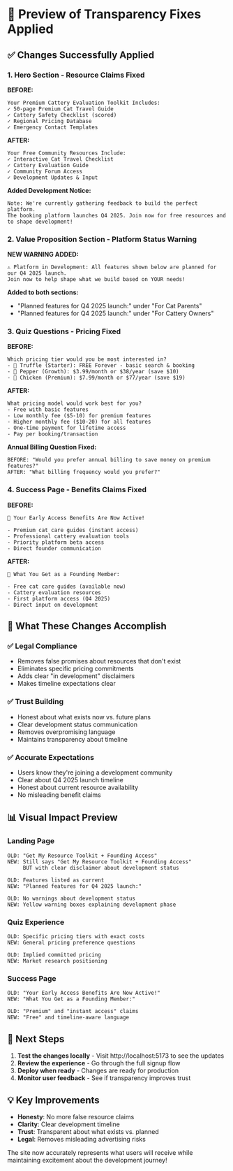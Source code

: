 # 📝 Preview of Transparency Fixes Applied

## ✅ Changes Successfully Applied

### 1. **Hero Section - Resource Claims Fixed**

**BEFORE:**
```
Your Premium Cattery Evaluation Toolkit Includes:
✓ 50-page Premium Cat Travel Guide
✓ Cattery Safety Checklist (scored)
✓ Regional Pricing Database
✓ Emergency Contact Templates
```

**AFTER:**
```
Your Free Community Resources Include:
✓ Interactive Cat Travel Checklist
✓ Cattery Evaluation Guide
✓ Community Forum Access
✓ Development Updates & Input
```

**Added Development Notice:**
```
Note: We're currently gathering feedback to build the perfect platform. 
The booking platform launches Q4 2025. Join now for free resources and to shape development!
```

### 2. **Value Proposition Section - Platform Status Warning**

**NEW WARNING ADDED:**
```
⚠️ Platform in Development: All features shown below are planned for our Q4 2025 launch. 
Join now to help shape what we build based on YOUR needs!
```

**Added to both sections:**
- "Planned features for Q4 2025 launch:" under "For Cat Parents"
- "Planned features for Q4 2025 launch:" under "For Cattery Owners"

### 3. **Quiz Questions - Pricing Fixed**

**BEFORE:**
```
Which pricing tier would you be most interested in?
- 🐾 Truffle (Starter): FREE Forever - basic search & booking
- 🐾 Pepper (Growth): $3.99/month or $38/year (save $10)
- 🐾 Chicken (Premium): $7.99/month or $77/year (save $19)
```

**AFTER:**
```
What pricing model would work best for you?
- Free with basic features
- Low monthly fee ($5-10) for premium features
- Higher monthly fee ($10-20) for all features
- One-time payment for lifetime access
- Pay per booking/transaction
```

**Annual Billing Question Fixed:**
```
BEFORE: "Would you prefer annual billing to save money on premium features?"
AFTER: "What billing frequency would you prefer?"
```

### 4. **Success Page - Benefits Claims Fixed**

**BEFORE:**
```
🎯 Your Early Access Benefits Are Now Active!

- Premium cat care guides (instant access)
- Professional cattery evaluation tools
- Priority platform beta access
- Direct founder communication
```

**AFTER:**
```
🎯 What You Get as a Founding Member:

- Free cat care guides (available now)
- Cattery evaluation resources  
- First platform access (Q4 2025)
- Direct input on development
```

## 🎯 What These Changes Accomplish

### ✅ Legal Compliance
- Removes false promises about resources that don't exist
- Eliminates specific pricing commitments
- Adds clear "in development" disclaimers
- Makes timeline expectations clear

### ✅ Trust Building
- Honest about what exists now vs. future plans
- Clear development status communication
- Removes overpromising language
- Maintains transparency about timeline

### ✅ Accurate Expectations
- Users know they're joining a development community
- Clear about Q4 2025 launch timeline
- Honest about current resource availability
- No misleading benefit claims

## 📊 Visual Impact Preview

### Landing Page
```
OLD: "Get My Resource Toolkit + Founding Access"
NEW: Still says "Get My Resource Toolkit + Founding Access" 
     BUT with clear disclaimer about development status

OLD: Features listed as current
NEW: "Planned features for Q4 2025 launch:"

OLD: No warnings about development status
NEW: Yellow warning boxes explaining development phase
```

### Quiz Experience
```
OLD: Specific pricing tiers with exact costs
NEW: General pricing preference questions

OLD: Implied committed pricing
NEW: Market research positioning
```

### Success Page
```
OLD: "Your Early Access Benefits Are Now Active!"
NEW: "What You Get as a Founding Member:"

OLD: "Premium" and "instant access" claims
NEW: "Free" and timeline-aware language
```

## 🚀 Next Steps

1. **Test the changes locally** - Visit http://localhost:5173 to see the updates
2. **Review the experience** - Go through the full signup flow
3. **Deploy when ready** - Changes are ready for production
4. **Monitor user feedback** - See if transparency improves trust

## 💡 Key Improvements

- **Honesty**: No more false resource claims
- **Clarity**: Clear development timeline
- **Trust**: Transparent about what exists vs. planned
- **Legal**: Removes misleading advertising risks

The site now accurately represents what users will receive while maintaining excitement about the development journey!